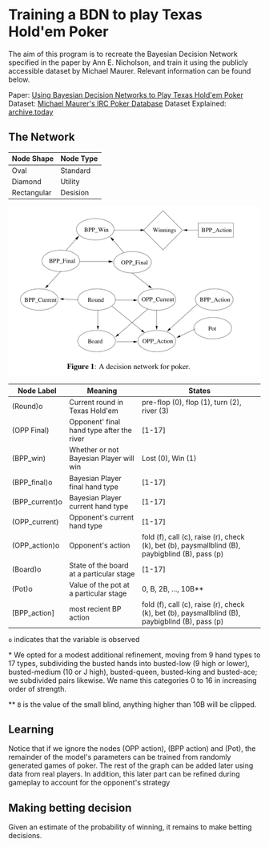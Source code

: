 # Training a BDN to play Texas Hold'em Poker
The aim of this program is to recreate the Bayesian Decision Network specified in the paper by Ann E. Nicholson, and train it using the publicly accessible dataset by Michael Maurer. Relevant information can be found below.

Paper: [Using Bayesian Decision Networks to Play Texas Hold'em Poker](https://www.researchgate.net/publication/228343776_Using_Bayesian_Decision_Networks_to_Play_Texas_Hold%27em_Poker?enrichId=rgreq-7aa589c1fabee2d157fca7791551d4c0-XXX&enrichSource=Y292ZXJQYWdlOzIyODM0Mzc3NjtBUzoxMDY2NjcxODYzMjc1NTJAMTQwMjQ0Mjg0NzA0OQ%3D%3D&el=1_x_3&_esc=publicationCoverPdf)
Dataset: [Michael Maurer's IRC Poker Database](http://poker.cs.ualberta.ca/irc_poker_database.html)
Dataset Explained: [archive.today](http://archive.li/7ztYP)

## The Network

| Node Shape  | Node Type |
| ----------- | --------- |
| Oval        | Standard  |
| Diamond     | Utility   |
| Rectangular | Desision  |

![netowrk structure](./network-structure.png)

| Node Label | Meaning | States |
| --- | --- | --- |
| (Round)o | Current round in Texas Hold'em | pre-flop (0), flop (1), turn (2), river (3) |
| (OPP Final) | Opponent' final hand type after the river | [1-17] |
| (BPP_win) | Whether or not Bayesian Player will win | Lost (0), Win (1) |
| (BPP_final)o | Bayesian Player final hand type | [1-17] |
| (BPP_current)o | Bayesian Player current hand type | [1-17] |
| (OPP_current) | Opponent's current hand type | [1-17] |
| (OPP_action)o | Opponent's action | fold (f), call (c), raise (r), check (k), bet (b), paysmallblind (B), paybigblind (B), pass (p) |
| (Board)o | State of the board at a particular stage | [1-17] |
| (Pot)o | Value of the pot at a particular stage | 0, B, 2B, ..., 10B** |
| [BPP_action] | most recient BP action | fold (f), call (c), raise (r), check (k), bet (b), paysmallblind (B), paybigblind (B), pass (p) |

`o` indicates that the variable is observed

\* We opted for a modest additional refinement, moving from 9 hand types to 17 types, subdividing the busted hands into busted-low (9 high or lower), busted-medium (10 or J high), busted-queen, busted-king and busted-ace; we subdivided pairs likewise. We name this categories 0 to 16 in increasing order of strength.

\*\* `B` is the value of the small blind, anything higher than 10B will be clipped.

## Learning

Notice that if we ignore the nodes (OPP action), (BPP action) and (Pot), the remainder of the model's parameters can be trained from randomly generated games of poker. The rest of the graph can be added later using data from real players. In addition, this later part can be refined during gameplay to account for the opponent's strategy

## Making betting decision
Given an estimate of the probability of winning, it remains to make betting decisions.